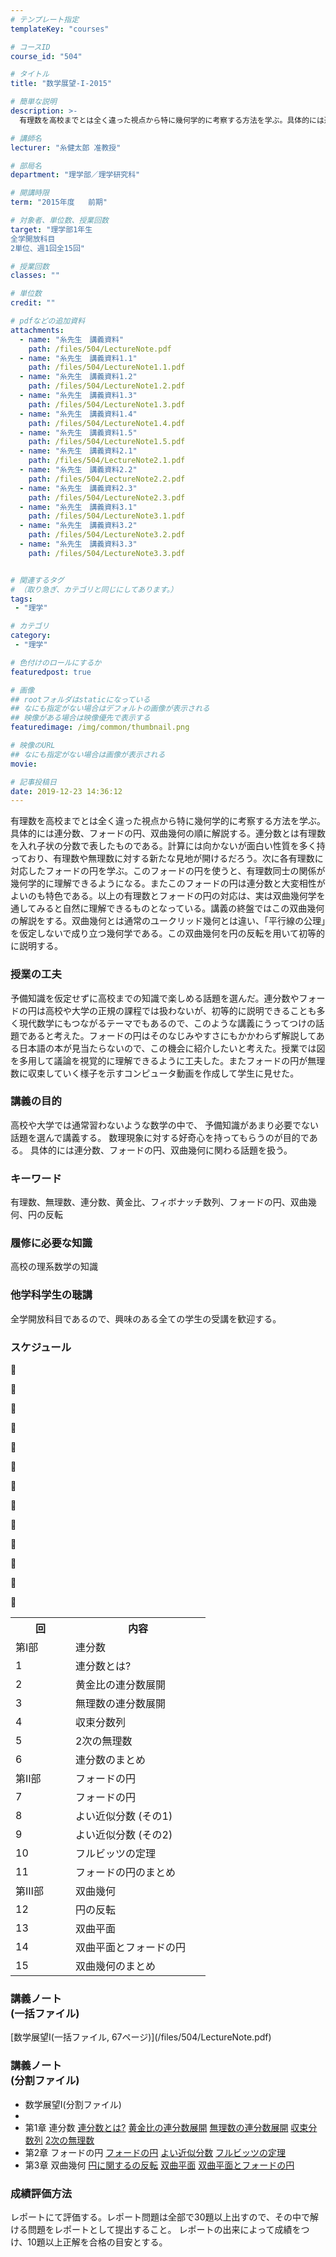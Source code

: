 ```yaml
---
# テンプレート指定
templateKey: "courses"

# コースID
course_id: "504"

# タイトル
title: "数学展望-I-2015"

# 簡単な説明
description: >-
  有理数を高校までとは全く違った視点から特に幾何学的に考察する方法を学ぶ。具体的には連分数、フォードの円、双曲幾何の順に解説する。連分数とは有理数を入れ子状の分数で表したものである。計算には向かないが面...

# 講師名
lecturer: "糸健太郎 准教授"

# 部局名
department: "理学部／理学研究科"

# 開講時限
term: "2015年度	前期"

# 対象者、単位数、授業回数
target: "理学部1年生
全学開放科目
2単位、週1回全15回"

# 授業回数
classes: ""

# 単位数
credit: ""

# pdfなどの追加資料
attachments: 
  - name: "糸先生　講義資料" 
    path: /files/504/LectureNote.pdf
  - name: "糸先生　講義資料1.1" 
    path: /files/504/LectureNote1.1.pdf
  - name: "糸先生　講義資料1.2" 
    path: /files/504/LectureNote1.2.pdf
  - name: "糸先生　講義資料1.3" 
    path: /files/504/LectureNote1.3.pdf
  - name: "糸先生　講義資料1.4" 
    path: /files/504/LectureNote1.4.pdf
  - name: "糸先生　講義資料1.5" 
    path: /files/504/LectureNote1.5.pdf
  - name: "糸先生　講義資料2.1" 
    path: /files/504/LectureNote2.1.pdf
  - name: "糸先生　講義資料2.2" 
    path: /files/504/LectureNote2.2.pdf
  - name: "糸先生　講義資料2.3" 
    path: /files/504/LectureNote2.3.pdf
  - name: "糸先生　講義資料3.1" 
    path: /files/504/LectureNote3.1.pdf
  - name: "糸先生　講義資料3.2" 
    path: /files/504/LectureNote3.2.pdf
  - name: "糸先生　講義資料3.3" 
    path: /files/504/LectureNote3.3.pdf


# 関連するタグ
# （取り急ぎ、カテゴリと同じにしてあります。）
tags:
 - "理学"

# カテゴリ
category:
 - "理学"

# 色付けのロールにするか
featuredpost: true

# 画像
## rootフォルダはstaticになっている
## なにも指定がない場合はデフォルトの画像が表示される
## 映像がある場合は映像優先で表示する
featuredimage: /img/common/thumbnail.png

# 映像のURL
## なにも指定がない場合は画像が表示される
movie: 

# 記事投稿日
date: 2019-12-23 14:36:12
---
```



有理数を高校までとは全く違った視点から特に幾何学的に考察する方法を学ぶ。具体的には連分数、フォードの円、双曲幾何の順に解説する。連分数とは有理数を入れ子状の分数で表したものである。計算には向かないが面白い性質を多く持っており、有理数や無理数に対する新たな見地が開けるだろう。次に各有理数に対応したフォードの円を学ぶ。このフォードの円を使うと、有理数同士の関係が幾何学的に理解できるようになる。またこのフォードの円は連分数と大変相性がよいのも特色である。以上の有理数とフォードの円の対応は、実は双曲幾何学を通してみると自然に理解できるものとなっている。講義の終盤ではこの双曲幾何の解説をする。双曲幾何とは通常のユークリッド幾何とは違い、「平行線の公理」を仮定しないで成り立つ幾何学である。この双曲幾何を円の反転を用いて初等的に説明する。


### 授業の工夫

予備知識を仮定せずに高校までの知識で楽しめる話題を選んだ。連分数やフォードの円は高校や大学の正規の課程では扱わないが、初等的に説明できることも多く現代数学にもつながるテーマでもあるので、このような講義にうってつけの話題であると考えた。フォードの円はそのなじみやすさにもかかわらず解説してある日本語の本が見当たらないので、この機会に紹介したいと考えた。授業では図を多用して議論を視覚的に理解できるように工夫した。またフォードの円が無理数に収束していく様子を示すコンピュータ動画を作成して学生に見せた。





### 講義の目的

高校や大学では通常習わないような数学の中で、 予備知識があまり必要でない話題を選んで講義する。 数理現象に対する好奇心を持ってもらうのが目的である。 具体的には連分数、フォードの円、双曲幾何に関わる話題を扱う。

### キーワード

有理数、無理数、連分数、黄金比、フィボナッチ数列、フォードの円、双曲幾何、円の反転

### 履修に必要な知識

高校の理系数学の知識

### 他学科学生の聴講

全学開放科目であるので、興味のある全ての学生の受講を歓迎する。


<h3>スケジュール</h3>

<table class="basic" width="280">

<tr>
<th width="80" class="center">回</th>
<th width="200" class="center">内容</th>
</tr>

<tr>
<td width="80" class="center">第Ⅰ部</td>
<td width="200">連分数</td>
</tr>

<tr>
<td width="80" class="center">1</td>
<td width="200">連分数とは?</td>
</tr>

<tr>
<td width="80" class="center">2</td>
<td width="200">黄金比の連分数展開</td>
</tr>

<tr>
<td width="80" class="center">3</td>
<td width="200">無理数の連分数展開</td>
</tr>

<tr>
<td width="80" class="center">4</td>
<td width="200">収束分数列</td>
</tr>

<tr>
<td width="80" class="center">5</td>
<td width="200">2次の無理数</td>
</tr>

<tr>
<td width="80" class="center">6</td>
<td width="200">連分数のまとめ</td>
</tr>

<tr>
<td width="80" class="center">第Ⅱ部</td>
<td width="200">フォードの円</td>
</tr>

<tr>
<td width="80" class="center">7</td>
<td width="200">フォードの円</td>
</tr>

<tr>
<td width="80" class="center">8</td>
<td width="200">よい近似分数 (その1)</td>
</tr>

<tr>
<td width="80" class="center">9</td>
<td width="200">よい近似分数 (その2)</td>
</tr>

<tr>
<td width="80" class="center">10</td>
<td width="200">フルビッツの定理</td>
</tr>

<tr>
<td width="80" class="center">11</td>
<td width="200">フォードの円のまとめ</td>
</tr>

<tr>
<td width="80" class="center">第Ⅲ部</td>
<td width="200">双曲幾何</td>
</tr>

<tr>
<td width="80" class="center">12</td>
<td width="200">円の反転</td>
</tr>

<tr>
<td width="80" class="center">13</td>
<td width="200">双曲平面</td>
</tr>

<tr>
<td width="80" class="center">14</td>
<td width="200">双曲平面とフォードの円</td>
</tr>

<tr>
<td width="80" class="center">15</td>
<td width="200">双曲幾何のまとめ</td>
</tr>

</table>


<h3>講義ノート<br>(一括ファイル)</h3>
[数学展望Ⅰ(一括ファイル, 67ページ)](/files/504/LectureNote.pdf) 


<h3>講義ノート<br>(分割ファイル)</h3>

- 数学展望Ⅰ(分割ファイル)
-
- 第1章 連分数
[連分数とは?](/files/504/LectureNote1.1.pdf) 
[黄金比の連分数展開](/files/504/LectureNote1.2.pdf) 
[無理数の連分数展開](/files/504/LectureNote1.3.pdf) 
[収束分数列](/files/504/LectureNote1.4.pdf) 
[2次の無理数](/files/504/LectureNote1.5.pdf) 
- 第2章 フォードの円
[フォードの円](/files/504/LectureNote2.1.pdf) 
[よい近似分数](/files/504/LectureNote2.2.pdf) 
[フルビッツの定理](/files/504/LectureNote2.3.pdf) 
- 第3章 双曲幾何
[円に関するの反転](/files/504/LectureNote3.1.pdf) 
[双曲平面](/files/504/LectureNote3.2.pdf) 
[双曲平面とフォードの円](/files/504/LectureNote3.3.pdf) 









<h3>成績評価方法</h3>
<p>
レポートにて評価する。レポート問題は全部で30題以上出すので、その中で解ける問題をレポートとして提出すること。
レポートの出来によって成績をつけ、10題以上正解を合格の目安とする。
</p>



